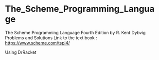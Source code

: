 # The_Scheme_Programming_Language
The Scheme Programming Language Fourth Edition by R. Kent Dybvig Problems and Solutions Link to the text book : https://www.scheme.com/tspl4/

Using DrRacket
